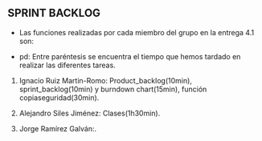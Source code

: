 **SPRINT BACKLOG**
---
* Las funciones realizadas por cada miembro del grupo en la entrega 4.1 son:

* pd: Entre paréntesis se encuentra el tiempo que hemos tardado en realizar las diferentes tareas.

1. Ignacio Ruiz Martin-Romo: Product_backlog(10min), sprint_backlog(10min) y burndown chart(15min), función copiaseguridad(30min).

2. Alejandro Siles Jiménez: Clases(1h30min).
3. Jorge Ramírez Galván:.
